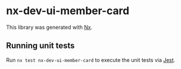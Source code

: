 # nx-dev-ui-member-card

This library was generated with [Nx](https://nx.dev).

## Running unit tests

Run `nx test nx-dev-ui-member-card` to execute the unit tests via [Jest](https://jestjs.io).
